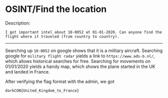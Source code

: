 # OSINT/Find the location

Description:

```
I got important intel about 10-0052 at 01-01-2020. Can anyone find the flight where it traveled (from country to country).
```

------

Searching up `10-0052` on google shows that it is a military aircraft.  Searching google for `military flight radar` yields a link to `https://www.ads-b.nl/`, which allows historical searches for free. Searching for movements on 01/01/2020 yields a handy map, which shows the plane started in the UK and landed in France.

After verifying the flag format with the admin, we got

`darkCON{United_Kingdom_to_France}`